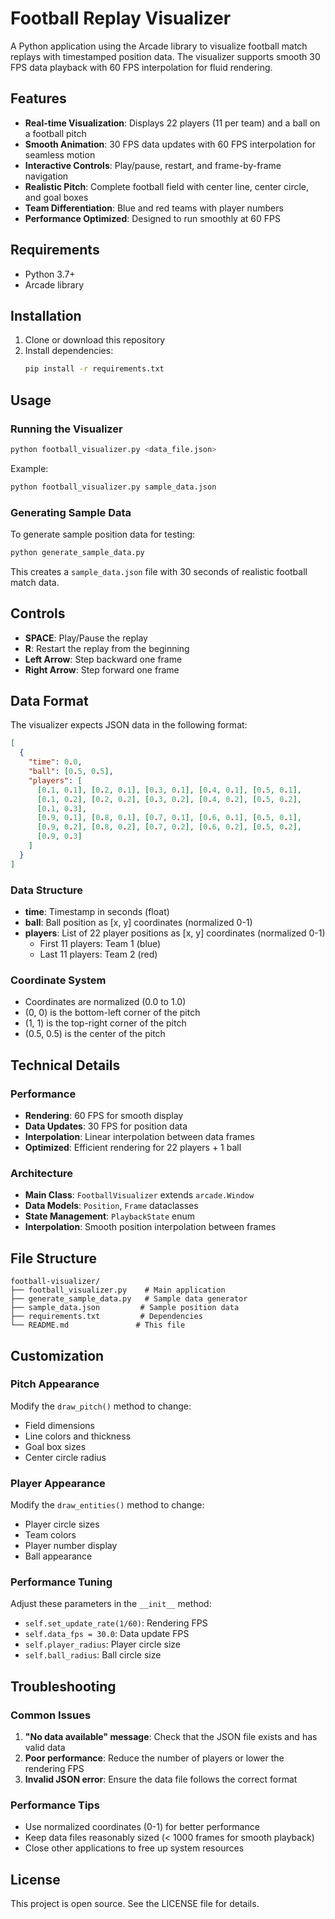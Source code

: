 # Football Replay Visualizer

A Python application using the Arcade library to visualize football match replays with timestamped position data. The visualizer supports smooth 30 FPS data playback with 60 FPS interpolation for fluid rendering.

## Features

- **Real-time Visualization**: Displays 22 players (11 per team) and a ball on a football pitch
- **Smooth Animation**: 30 FPS data updates with 60 FPS interpolation for seamless motion
- **Interactive Controls**: Play/pause, restart, and frame-by-frame navigation
- **Realistic Pitch**: Complete football field with center line, center circle, and goal boxes
- **Team Differentiation**: Blue and red teams with player numbers
- **Performance Optimized**: Designed to run smoothly at 60 FPS

## Requirements

- Python 3.7+
- Arcade library

## Installation

1. Clone or download this repository
2. Install dependencies:
   ```bash
   pip install -r requirements.txt
   ```

## Usage

### Running the Visualizer

```bash
python football_visualizer.py <data_file.json>
```

Example:
```bash
python football_visualizer.py sample_data.json
```

### Generating Sample Data

To generate sample position data for testing:

```bash
python generate_sample_data.py
```

This creates a `sample_data.json` file with 30 seconds of realistic football match data.

## Controls

- **SPACE**: Play/Pause the replay
- **R**: Restart the replay from the beginning
- **Left Arrow**: Step backward one frame
- **Right Arrow**: Step forward one frame

## Data Format

The visualizer expects JSON data in the following format:

```json
[
  {
    "time": 0.0,
    "ball": [0.5, 0.5],
    "players": [
      [0.1, 0.1], [0.2, 0.1], [0.3, 0.1], [0.4, 0.1], [0.5, 0.1],
      [0.1, 0.2], [0.2, 0.2], [0.3, 0.2], [0.4, 0.2], [0.5, 0.2],
      [0.1, 0.3],
      [0.9, 0.1], [0.8, 0.1], [0.7, 0.1], [0.6, 0.1], [0.5, 0.1],
      [0.9, 0.2], [0.8, 0.2], [0.7, 0.2], [0.6, 0.2], [0.5, 0.2],
      [0.9, 0.3]
    ]
  }
]
```

### Data Structure

- **time**: Timestamp in seconds (float)
- **ball**: Ball position as [x, y] coordinates (normalized 0-1)
- **players**: List of 22 player positions as [x, y] coordinates (normalized 0-1)
  - First 11 players: Team 1 (blue)
  - Last 11 players: Team 2 (red)

### Coordinate System

- Coordinates are normalized (0.0 to 1.0)
- (0, 0) is the bottom-left corner of the pitch
- (1, 1) is the top-right corner of the pitch
- (0.5, 0.5) is the center of the pitch

## Technical Details

### Performance

- **Rendering**: 60 FPS for smooth display
- **Data Updates**: 30 FPS for position data
- **Interpolation**: Linear interpolation between data frames
- **Optimized**: Efficient rendering for 22 players + 1 ball

### Architecture

- **Main Class**: `FootballVisualizer` extends `arcade.Window`
- **Data Models**: `Position`, `Frame` dataclasses
- **State Management**: `PlaybackState` enum
- **Interpolation**: Smooth position interpolation between frames

## File Structure

```
football-visualizer/
├── football_visualizer.py    # Main application
├── generate_sample_data.py   # Sample data generator
├── sample_data.json         # Sample position data
├── requirements.txt         # Dependencies
└── README.md               # This file
```

## Customization

### Pitch Appearance

Modify the `draw_pitch()` method to change:
- Field dimensions
- Line colors and thickness
- Goal box sizes
- Center circle radius

### Player Appearance

Modify the `draw_entities()` method to change:
- Player circle sizes
- Team colors
- Player number display
- Ball appearance

### Performance Tuning

Adjust these parameters in the `__init__` method:
- `self.set_update_rate(1/60)`: Rendering FPS
- `self.data_fps = 30.0`: Data update FPS
- `self.player_radius`: Player circle size
- `self.ball_radius`: Ball circle size

## Troubleshooting

### Common Issues

1. **"No data available" message**: Check that the JSON file exists and has valid data
2. **Poor performance**: Reduce the number of players or lower the rendering FPS
3. **Invalid JSON error**: Ensure the data file follows the correct format

### Performance Tips

- Use normalized coordinates (0-1) for better performance
- Keep data files reasonably sized (< 1000 frames for smooth playback)
- Close other applications to free up system resources

## License

This project is open source. See the LICENSE file for details.